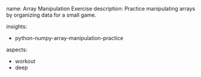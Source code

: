 name: Array Manipulation Exercise
description: Practice manipulating arrays by
organizing data for a small game.

insights:
  - python-numpy-array-manipulation-practice

aspects:
  - workout
  - deep
